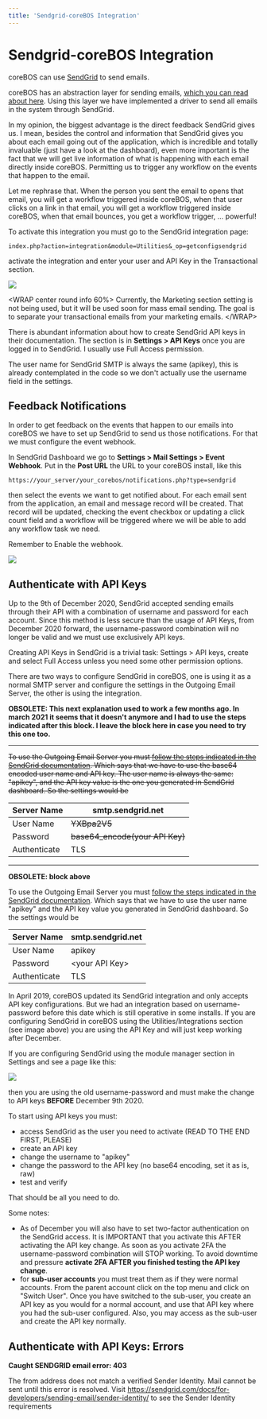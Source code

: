 ```yaml
---
title: 'Sendgrid-coreBOS Integration'
---
```


Sendgrid-coreBOS Integration
============================

coreBOS can use [SendGrid](https://sendgrid.com/) to send emails.

coreBOS has an abstraction layer for sending emails, [which you can read
about here](/en/devel/sendemailservice). Using this layer we have
implemented a driver to send all emails in the system through SendGrid.

In my opinion, the biggest advantage is the direct feedback SendGrid
gives us. I mean, besides the control and information that SendGrid
gives you about each email going out of the application, which is
incredible and totally invaluable (just have a look at the dashboard),
even more important is the fact that we will get live information of
what is happening with each email directly inside coreBOS. Permitting us
to trigger any workflow on the events that happen to the email.

Let me rephrase that. When the person you sent the email to opens that
email, you will get a workflow triggered inside coreBOS, when that user
clicks on a link in that email, you will get a workflow triggered inside
coreBOS, when that email bounces, you get a workflow trigger, ...
powerful!

To activate this integration you must go to the SendGrid integration
page:

    index.php?action=integration&module=Utilities&_op=getconfigsendgrid

activate the integration and enter your user and API Key in the
Transactional section.

<img src="/en/integrations/cbsendgridcurrent.png" class="align-center" />

&lt;WRAP center round info 60%&gt; Currently, the Marketing section
setting is not being used, but it will be used soon for mass email
sending. The goal is to separate your transactional emails from your
marketing emails. &lt;/WRAP&gt;

There is abundant information about how to create SendGrid API keys in
their documentation. The section is in **Settings &gt; API Keys** once
you are logged in to SendGrid. I usually use Full Access permission.

The user name for SendGrid SMTP is always the same (apikey), this is
already contemplated in the code so we don't actually use the username
field in the settings.

Feedback Notifications
----------------------

In order to get feedback on the events that happen to our emails into
coreBOS we have to set up SendGrid to send us those notifications. For
that we must configure the event webhook.

In SendGrid Dashboard we go to **Settings &gt; Mail Settings &gt; Event
Webhook**. Put in the **Post URL** the URL to your coreBOS install, like
this

    https://your_server/your_corebos/notifications.php?type=sendgrid

then select the events we want to get notified about. For each email
sent from the application, an email and message record will be created.
That record will be updated, checking the event checkbox or updating a
click count field and a workflow will be triggered where we will be able
to add any workflow task we need.

Remember to Enable the webhook.

<img src="/en/integrations/cbsendgrideventwebhook.png" class="align-center" />

Authenticate with API Keys
--------------------------

Up to the 9th of December 2020, SendGrid accepted sending emails through
their API with a combination of username and password for each account.
Since this method is less secure than the usage of API Keys, from
December 2020 forward, the username-password combination will no longer
be valid and we must use exclusively API keys.

Creating API Keys in SendGrid is a trivial task: Settings &gt; API keys,
create and select Full Access unless you need some other permission
options.

There are two ways to configure SendGrid in coreBOS, one is using it as
a normal SMTP server and configure the settings in the Outgoing Email
Server, the other is using the integration.

**OBSOLETE: This next explanation used to work a few months ago. In
march 2021 it seems that it doesn't anymore and I had to use the steps
indicated after this block. I leave the block here in case you need to
try this one too.**

------------------------------------------------------------------------

<s>To use the Outgoing Email Server you must [follow the steps indicated
in the SendGrid
documentation](https://sendgrid.com/docs/for-developers/sending-email/getting-started-smtp/).
Which says that we have to use the base64 encoded user name and API key.
The user name is always the same: "apikey", and the API key value is the
one you generated in SendGrid dashboard. So the settings would be</s>

<table>
<thead>
<tr class="header">
<th>Server Name</th>
<th>smtp.sendgrid.net</th>
</tr>
</thead>
<tbody>
<tr class="odd">
<td>User Name</td>
<td><del>YXBpa2V5</del></td>
</tr>
<tr class="even">
<td>Password</td>
<td><del>base64_encode(your API Key)</del></td>
</tr>
<tr class="odd">
<td>Authenticate</td>
<td>TLS</td>
</tr>
</tbody>
</table>

------------------------------------------------------------------------

**OBSOLETE: block above**

To use the Outgoing Email Server you must [follow the steps indicated in
the SendGrid
documentation](https://sendgrid.com/docs/for-developers/sending-email/integrating-with-the-smtp-api/).
Which says that we have to use the user name "apikey" and the API key
value you generated in SendGrid dashboard. So the settings would be

<table>
<thead>
<tr class="header">
<th>Server Name</th>
<th>smtp.sendgrid.net</th>
</tr>
</thead>
<tbody>
<tr class="odd">
<td>User Name</td>
<td>apikey</td>
</tr>
<tr class="even">
<td>Password</td>
<td>&lt;your API Key&gt;</td>
</tr>
<tr class="odd">
<td>Authenticate</td>
<td>TLS</td>
</tr>
</tbody>
</table>

In April 2019, coreBOS updated its SendGrid integration and only accepts
API key configurations. But we had an integration based on
username-password before this date which is still operative in some
installs. If you are configuring SendGrid in coreBOS using the
Utilities/Integrations section (see image above) you are using the API
Key and will just keep working after December.

If you are configuring SendGrid using the module manager section in
Settings and see a page like this:

<img src="/en/integrations/cbsendgridprevious.png" class="align-center" />

then you are using the old username-password and must make the change to
API keys **BEFORE** December 9th 2020.

To start using API keys you must:

-   access SendGrid as the user you need to activate (READ TO THE END
    FIRST, PLEASE)
-   create an API key
-   change the username to "apikey"
-   change the password to the API key (no base64 encoding, set it as
    is, raw)
-   test and verify

That should be all you need to do.

Some notes:

-   As of December you will also have to set two-factor authentication
    on the SendGrid access. It is IMPORTANT that you activate this AFTER
    activating the API key change. As soon as you activate 2FA the
    username-password combination will STOP working. To avoid downtime
    and pressure **activate 2FA AFTER you finished testing the API key
    change**.
-   for **sub-user accounts** you must treat them as if they were normal
    accounts. From the parent account click on the top menu and click on
    "Switch User". Once you have switched to the sub-user, you create an
    API key as you would for a normal account, and use that API key
    where you had the sub-user configured. Also, you may access as the
    sub-user and create the API key normally.

Authenticate with API Keys: Errors
----------------------------------

**Caught SENDGRID email error: 403**

The from address does not match a verified Sender Identity. Mail cannot
be sent until this error is resolved. Visit
<https://sendgrid.com/docs/for-developers/sending-email/sender-identity/>
to see the Sender Identity requirements
